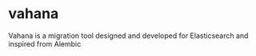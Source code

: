 # vahana
Vahana is a migration tool designed and developed for Elasticsearch and inspired from Alembic
